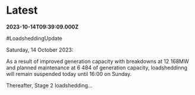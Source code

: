 # Latest

**2023-10-14T09:39:09.000Z**

\#LoadsheddingUpdate

Saturday, 14 October 2023: 

As a result of improved generation capacity with breakdowns at 12 168MW and planned maintenance at 6 484 of generation capacity, loadsheddinng will remain suspended today until 16:00 on Sunday. 

Thereafter, Stage 2 loadshedding…
